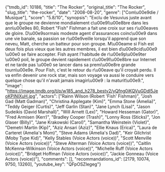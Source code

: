 {"tmdb_id": 10186, "title": "The Rocker", "original_title": "The Rocker", "slug_title": "the-rocker", "date": "2008-08-20", "genre": ["Com\u00e9die / Musique"], "score": "5.8/10", "synopsis": "Exclu de Vesuvius juste avant que le groupe ne devienne mondialement c\u00e9l\u00e8bre dans les ann\u00e9es 80, Robert \"Fish\" Fishman a fait une croix sur ses r\u00eaves de gloire. D\u00e9sormais modeste agent d'assurances coinc\u00e9 dans une vie banale, sa passion se r\u00e9veille lorsqu'il apprend que son neveu, Matt, cherche un batteur pour son groupe. M\u00eame si Fish est deux fois plus vieux que les autres membres, il est bien d\u00e9cid\u00e9 \u00e0 se faire accepter. Fish ayant l'habitude de r\u00e9p\u00e9ter \u00e0 poil, le groupe devient rapidement c\u00e9l\u00e8bre sur Internet et ne tarde pas \u00e0 se lancer dans sa premi\u00e8re grande tourn\u00e9e. Pour Fish, c'est le retour du r\u00eave qu'il croyait perdu. Il va enfin devenir une rock star, mais son voyage va aussi le conduire vers quelque chose qu'il n'avait jamais imagin\u00e9 : la maturit\u00e9.", "image": "https://image.tmdb.org/t/p/w185_and_h278_bestv2/yQfng0iKQVuGDdI5JeoKPINlXuH.jpg", "actors": ["Rainn Wilson (Robert 'Fish' Fishman)", "Josh Gad (Matt Gadman)", "Christina Applegate (Kim)", "Emma Stone (Amelia)", "Teddy Geiger (Curtis)", "Jeff Garlin (Stan)", "Jane Lynch (Lisa)", "Jason Sudeikis (David Marshall)", "Will Arnett (Lex)", "Howard Hesseman (Gator)", "Fred Armisen (Kerr)", "Bradley Cooper (Trash)", "Lonny Ross (Sticks)", "Jon Glaser (Billy)", "Jane Krakowski (Carol)", "Samantha Weinstein (Violet)", "Demetri Martin (Kip)", "Aziz Ansari (Aziz)", "Ellie Knaus (Erica)", "Laura de Carteret (Amelia's Mom)", "Steve Adams (Amelia's Dad)", "Keir Gilchrist (Moby Type Kid)", "Kelly Stables (Voice Actors (voice))", "Scott Menville (Voice Actors (voice))", "Steve Alterman (Voice Actors (voice))", "Caitlin McKenna-Wilkinson (Voice Actors (voice))", "Michelle Ruff (Voice Actors (voice))", "Bridget Hoffman (Voice Actors (voice))", "Jackie Gonneau (Voice Actors (voice))"], "comments": [], "recommandations_id": [2179, 10074, 9750, 13260], "youtube_key": "QFpOSZIegeg"}